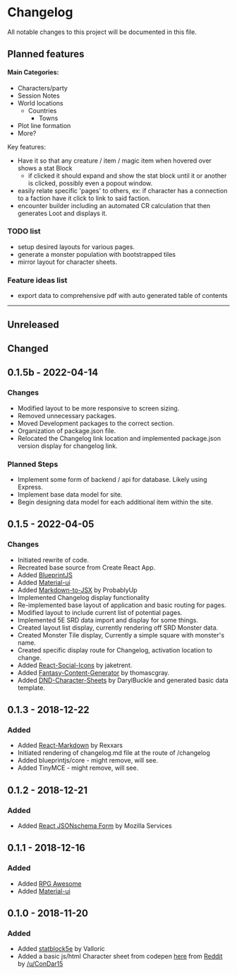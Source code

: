 # Changelog

All notable changes to this project will be documented in this file.

## Planned features

#### Main Categories:

- Characters/party
- Session Notes
- World locations
  - Countries
    - Towns
- Plot line formation
- More?

Key features:

- Have it so that any creature / item / magic item when hovered over shows a stat Block
  - if clicked it should expand and show the stat block until it or another is clicked, possibly even a popout window.
- easily relate specific 'pages' to others, ex: if character has a connection to a faction have it click to link to said faction.
- encounter builder including an automated CR calculation that then generates Loot and displays it.

### TODO list

- setup desired layouts for various pages.
- generate a monster population with bootstrapped tiles
- mirror layout for character sheets.

### Feature ideas list
- export data to comprehensive pdf with auto generated table of contents

---

## Unreleased

## Changed

## 0.1.5b - 2022-04-14

### Changes
- Modified layout to be more responsive to screen sizing.
- Removed unnecessary packages.
- Moved Development packages to the correct section.
- Organization of package.json file.
- Relocated the Changelog link location and implemented package.json version display for changelog link.

### Planned Steps
- Implement some form of backend / api for database. Likely using Express.
- Implement base data model for site.
- Begin designing data model for each additional item within the site.
## 0.1.5 - 2022-04-05

### Changes

- Initiated rewrite of code.
- Recreated base source from Create React App.
- Added [BlueprintJS](https://www.blueprintjs.com/)
- Added [Material-ui](https://www.mui.com/)
- Added [Markdown-to-JSX](https://www.github.com/probablyup/markdown-to-jsx) by ProbablyUp
- Implemented Changelog display functionality
- Re-implemented base layout of application and basic routing for pages.
- Modified layout to include current list of potential pages. 
- Implemented 5E SRD data import and display for some things.
- Created layout list display, currently rendering off SRD Monster data.
- Created Monster Tile display, Currently a simple square with monster's name.
- Created specific display route for Changelog, activation location to change.
- Added [React-Social-Icons](https://github.com/jaketrent/react-social-icons) by jaketrent.
- Added [Fantasy-Content-Generator](https://github.com/thomascgray/fantasy-content-generator) by thomascgray.
- Added [DND-Character-Sheets](https://github.com/DarylBuckle/dnd-character-sheets) by DarylBuckle and generated basic data template.

## 0.1.3 - 2018-12-22

### Added

- Added [React-Markdown](https://github.com/rexxars/react-markdown) by Rexxars
- Initiated rendering of changelog.md file at the route of /changelog
- Added blueprintjs/core - might remove, will see.
- Added TinyMCE - might remove, will see.

## 0.1.2 - 2018-12-21

### Added

- Added [React JSONschema Form](https://github.com/mozilla-services/react-jsonschema-form) by Mozilla Services

## 0.1.1 - 2018-12-16

### Added

- Added [RPG Awesome](https://nagoshiashumari.github.io/Rpg-Awesome/)
- Added [Material-ui](https://mui.com/)

## 0.1.0 - 2018-11-20

### Added

- Added [statblock5e](https://github.com/Valloric/statblock5e) by Valloric
- Added a basic js/html Character sheet from codepen [here](https://codepen.io/anon/pen/dWKdvm) from [Reddit](https://www.reddit.com/r/dndnext/comments/6b8gv5/5e_character_sheet_with_pure_htmlcss/dhmc7o6) by [/u/ConDar15](https://www.reddit.com/user/ConDar15)
